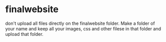 # finalwebsite
don't upload all files directly on the finalwebsite folder.
Make a folder of your name and keep all your images, css and other filese in that folder and upload that folder.
